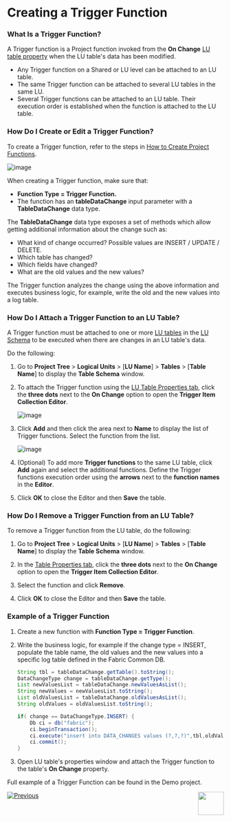 # Creating a Trigger Function

### What Is a Trigger Function?

A Trigger function is a Project function invoked from the **On Change** [LU table property](/articles/06_LU_tables/04_table_properties.md#on-change) when the LU table's data has been modified.

* Any Trigger function on a Shared or LU level can be attached to an LU table.
* The same Trigger function can be attached to several LU tables in the same LU.
* Several Trigger functions can be attached to an LU table. Their execution order is established when the function is attached to the LU table.

### How Do I Create or Edit a Trigger Function?

To create a Trigger function, refer to the steps in [How to Create Project Functions](10_creating_a_project_function.md).

![image](images/07_091_01.png)

When creating a Trigger function, make sure that:

*	**Function Type = Trigger Function.** 
*	The function has an  **tableDataChange** input parameter with a **TableDataChange** data type.

The **TableDataChange** data type exposes a set of methods which allow getting additional information about the change such as:

* What kind of change occurred? Possible values are INSERT / UPDATE / DELETE.
* Which table has changed?
* Which fields have changed?
* What are the old values and the new values?

The Trigger function analyzes the change using the above information and executes business logic, for example, write the old and the new values into a log table.

### How Do I Attach a Trigger Function to an LU Table?

A Trigger function must be attached to one or more [LU tables](/articles/06_LU_tables/01_LU_tables_overview.md) in the [LU Schema](/articles/03_logical_units/03_LU_schema_window.md) to be executed when there are changes in an LU table's data. 

Do the following:

1. Go to **Project Tree** > **Logical Units** > [**LU Name**] > **Tables** > [**Table Name**] to display the **Table Schema** window.

2. To attach the Trigger function using the [LU Table Properties tab](/articles/06_LU_tables/04_table_properties.md), click the **three dots** next to the **On Change** option to open the **Trigger Item Collection Editor**. 

   ![image](images/07_11_4_01.PNG)

3. Click **Add** and then click the area next to **Name** to display the list of Trigger functions. Select the function from the list. 

   ![image](images/07_11_4_02.PNG)

4. (Optional) To add more **Trigger functions** to the same LU table, click **Add** again and select the additional functions. Define the Trigger functions execution order using the **arrows** next to the **function names** in the **Editor**.

5. Click **OK** to close the Editor and then **Save** the table.

### How Do I Remove a Trigger Function from an LU Table? 

To remove a Trigger function from the LU table, do the following:

1. Go to **Project Tree** > **Logical Units** > [**LU Name**] > **Tables** > [**Table Name**] to display the **Table Schema** window.

2. In the [Table Properties tab](/articles/06_LU_tables/04_table_properties.md), click the **three dots** next to the **On Change** option to open the **Trigger Item Collection Editor**.

3. Select the function and click **Remove**.

4. Click **OK** to close the Editor and then **Save** the table.


### Example of a Trigger Function

1. Create a new function with **Function Type = Trigger Function**.

2. Write the business logic, for example if the change type = INSERT, populate the table name, the old values and the new values into a specific log table defined in the Fabric Common DB.

   ~~~java
   String tbl = tableDataChange.getTable().toString();
   DataChangeType change = tableDataChange.getType();
   List newValuesList = tableDataChange.newValuesAsList();
   String newValues = newValuesList.toString();
   List oldValuesList = tableDataChange.oldValuesAsList();
   String oldValues = oldValuesList.toString();
   
   if( change == DataChangeType.INSERT) {
       Db ci = db("fabric");
       ci.beginTransaction();
       ci.execute("insert into DATA_CHANGES values (?,?,?)",tbl,oldValues,newValues);
       ci.commit();
   }
   ~~~

3. Open LU table's properties window and attach the Trigger function to the table's **On Change** property.

Full example of a Trigger Function can be found in the Demo project.

[![Previous](/articles/images/Previous.png)](11_3_creating_an_LUDB_function.md)[<img align="right" width="60" height="54" src="/articles/images/Next.png">](11_lookup_tables.md)

